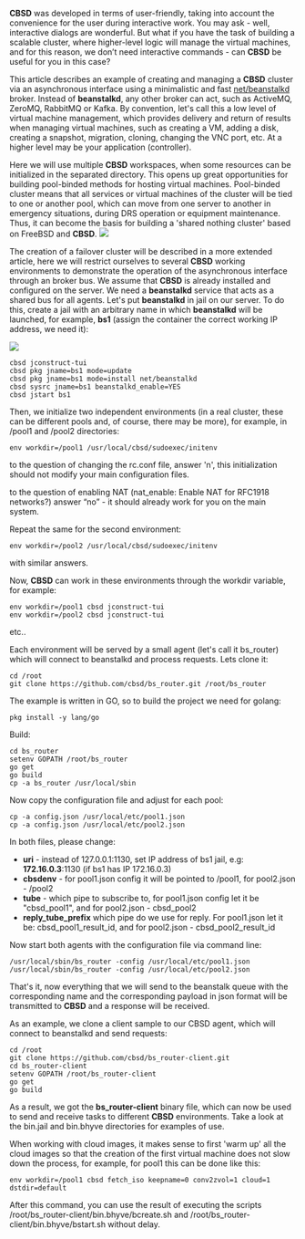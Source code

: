 **CBSD** was developed in terms of user-friendly, taking into account the convenience for the user during interactive work. You may ask - well, interactive dialogs
are wonderful. But what if you have the task of building a scalable cluster, where higher-level logic will manage the virtual machines, and for this reason,
we don’t need interactive commands - can **CBSD** be useful for you in this case?

This article describes an example of creating and managing a **CBSD** cluster via an asynchronous interface using a minimalistic and fast [net/beanstalkd](http://xph.us/software/beanstalkd/) broker.
Instead of **beanstalkd**, any other broker can act, such as ActiveMQ, ZeroMQ, RabbitMQ or Kafka.
By convention, let's call this a low level of virtual machine management, which provides delivery and return of results when managing virtual machines,
such as creating a VM, adding a disk, creating a snapshot, migration, cloning, changing the VNC port, etc. At a higher level may be your application (controller).

Here we will use multiple **CBSD** workspaces, when some resources can be initialized in the separated directory.
This opens up great opportunities for building pool-binded methods for hosting virtual machines. Pool-binded cluster means that all services or virtual machines
of the cluster will be tied to one or another pool, which can move from one server to another in emergency situations, during DRS operation or equipment maintenance.
Thus, it can become the basis for building a 'shared nothing cluster' based on FreeBSD and **CBSD**.
![](http://www.convectix.com/img/cbsd_pool_mq1.png)

The creation of a failover cluster will be described in a more extended article, here we will restrict ourselves to several **CBSD**
working environments to demonstrate the operation of the asynchronous interface through an broker bus.
We assume that **CBSD** is already installed and configured on the server.
We need a **beanstalkd** service that acts as a shared bus for all agents.
Let's put **beanstalkd** in jail on our server.
To do this, create a jail with an arbitrary name in which **beanstalkd** will be launched, for example, **bs1** (assign the container the correct working IP address, we need it):

![](http://www.convectix.com/img/cbsd_pool_mq2.png)

```
cbsd jconstruct-tui
cbsd pkg jname=bs1 mode=update
cbsd pkg jname=bs1 mode=install net/beanstalkd
cbsd sysrc jname=bs1 beanstalkd_enable=YES
cbsd jstart bs1
```

Then, we initialize two independent environments (in a real cluster, these can be different pools and, of course, there may be more), for example, in /pool1 and /pool2 directories:

```
env workdir=/pool1 /usr/local/cbsd/sudoexec/initenv
```

to the question of changing the rc.conf file, answer 'n', this initialization should not modify your main configuration files.

to the question of enabling NAT (nat\_enable: Enable NAT for RFC1918 networks?) answer “no” - it should already work for you on the main system.

Repeat the same for the second environment:

```
env workdir=/pool2 /usr/local/cbsd/sudoexec/initenv
```

with similar answers.

Now, **CBSD** can work in these environments through the workdir variable, for example:

```
env workdir=/pool1 cbsd jconstruct-tui
env workdir=/pool2 cbsd jconstruct-tui
```

etc..

Each environment will be served by a small agent (let's call it bs\_router) which will connect to beanstalkd and process requests. Lets clone it:

```
cd /root
git clone https://github.com/cbsd/bs_router.git /root/bs_router
```

The example is written in GO, so to build the project we need for golang:

```
pkg install -y lang/go
```

Build:

```
cd bs_router
setenv GOPATH /root/bs_router
go get
go build
cp -a bs_router /usr/local/sbin
```

Now copy the configuration file and adjust for each pool:

```
cp -a config.json /usr/local/etc/pool1.json
cp -a config.json /usr/local/etc/pool2.json
```

In both files, please change:

- **uri** \- instead of 127.0.0.1:1130, set IP address of bs1 jail, e.g: **172.16.0.3**:1130 (if bs1 has IP 172.16.0.3)
- **cbsdenv** \- for pool1.json config it will be pointed to /pool1, for pool2.json - /pool2
- **tube** \- which pipe to subscribe to, for pool1.json config let it be "cbsd\_pool1", and for pool2.json - cbsd\_pool2
- **reply\_tube\_prefix** which pipe do we use for reply. For pool1.json let it be: cbsd\_pool1\_result\_id, and for pool2.json - cbsd\_pool2\_result\_id

Now start both agents with the configuration file via command line:

```
/usr/local/sbin/bs_router -config /usr/local/etc/pool1.json
/usr/local/sbin/bs_router -config /usr/local/etc/pool2.json
```

That's it, now everything that we will send to the beanstalk queue with the corresponding name and the corresponding payload in json format will be transmitted to **CBSD** and a response will be received.

As an example, we clone a client sample to our CBSD agent, which will connect to beanstalkd and send requests:

```
cd /root
git clone https://github.com/cbsd/bs_router-client.git
cd bs_router-client
setenv GOPATH /root/bs_router-client
go get
go build
```

As a result, we got the **bs\_router-client** binary file, which can now be used to send and receive tasks to different **CBSD** environments.
Take a look at the bin.jail and bin.bhyve directories for examples of use.

When working with cloud images, it makes sense to first 'warm up' all the cloud images so that the creation of the first virtual machine does not slow down the process,
for example, for pool1 this can be done like this:

```
env workdir=/pool1 cbsd fetch_iso keepname=0 conv2zvol=1 cloud=1 dstdir=default
```

After this command, you can use the result of executing the scripts /root/bs\_router-client/bin.bhyve/bcreate.sh and /root/bs\_router-client/bin.bhyve/bstart.sh without delay.

